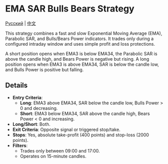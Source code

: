 # EMA SAR Bulls Bears Strategy
[Русский](README_ru.md) | [中文](README_cn.md)

This strategy combines a fast and slow Exponential Moving Average (EMA), Parabolic SAR, and Bulls/Bears Power indicators. It trades only during a configured intraday window and uses simple profit and loss protections.

A short position opens when EMA3 is below EMA34, the Parabolic SAR is above the candle high, and Bears Power is negative but rising. A long position opens when EMA3 is above EMA34, SAR is below the candle low, and Bulls Power is positive but falling.

## Details

- **Entry Criteria**:
  - **Long**: EMA3 above EMA34, SAR below the candle low, Bulls Power > 0 and decreasing.
  - **Short**: EMA3 below EMA34, SAR above the candle high, Bears Power < 0 and increasing.
- **Long/Short**: Both.
- **Exit Criteria**: Opposite signal or triggered stop/take.
- **Stops**: Yes, absolute take-profit (400 points) and stop-loss (2000 points).
- **Filters**:
  - Trades only between 09:00 and 17:00.
  - Operates on 15-minute candles.
